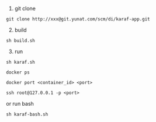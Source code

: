 

1. git clone
 
```
git clone http://xxx@git.yunat.com/scm/di/karaf-app.git
```

2. build 

```
sh build.sh
```

3. run

```
sh karaf.sh

docker ps 

docker port <container_id> <port>

ssh root@127.0.0.1 -p <port>
```

or run bash

```
sh karaf-bash.sh
```


